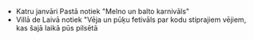 * Katru janvāri Pastā notiek "Melno un balto karnivāls"
* Villā de Laivā notiek "Vēja un pūķu fetivāls par kodu stiprajiem vējiem, kas šajā laikā pūs pilsētā
